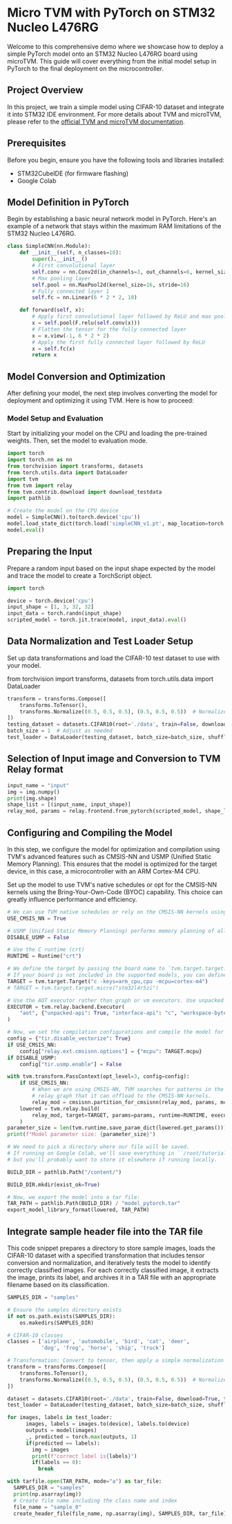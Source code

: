 # Micro TVM with PyTorch on STM32 Nucleo L476RG

Welcome to this comprehensive demo where we showcase how to deploy a simple PyTorch model onto an STM32 Nucleo L476RG board using microTVM. This guide will cover everything from the initial model setup in PyTorch to the final deployment on the microcontroller.

## Project Overview

In this project, we train a simple model using CIFAR-10 dataset and integrate it into STM32 IDE environment. For more details about TVM and microTVM, please refer to the [official TVM and microTVM documentation](https://tvm.apache.org/docs/microtvm/index.html).

## Prerequisites

Before you begin, ensure you have the following tools and libraries installed:
- STM32CubeIDE (for firmware flashing)
- Google Colab

## Model Definition in PyTorch

Begin by establishing a basic neural network model in PyTorch. Here's an example of a network that stays within the maximum RAM limitations of the STM32 Nucleo L476RG.

```python
class SimpleCNN(nn.Module):
    def __init__(self, n_classes=10):
        super().__init__()
        # First convolutional layer
        self.conv = nn.Conv2d(in_channels=3, out_channels=6, kernel_size=2, padding=1)
        # Max pooling layer
        self.pool = nn.MaxPool2d(kernel_size=16, stride=16)
        # Fully connected layer 1
        self.fc = nn.Linear(6 * 2 * 2, 10)

    def forward(self, x):
        # Apply first convolutional layer followed by ReLU and max pooling
        x = self.pool(F.relu(self.conv(x)))
        # Flatten the tensor for the fully connected layer
        x = x.view(-1, 6 * 2 * 2)
        # Apply the first fully connected layer followed by ReLU
        x = self.fc(x)
        return x
```

## Model Conversion and Optimization

After defining your model, the next step involves converting the model for deployment and optimizing it using TVM. Here is how to proceed:

### Model Setup and Evaluation

Start by initializing your model on the CPU and loading the pre-trained weights. Then, set the model to evaluation mode.

```python
import torch
import torch.nn as nn
from torchvision import transforms, datasets
from torch.utils.data import DataLoader
import tvm
from tvm import relay
from tvm.contrib.download import download_testdata
import pathlib

# Create the model on the CPU device
model = SimpleCNN().to(torch.device('cpu'))
model.load_state_dict(torch.load('simpleCNN_v1.pt', map_location=torch.device('cpu')))
model.eval()
```

## Preparing the Input

Prepare a random input based on the input shape expected by the model and trace the model to create a TorchScript object.

```python
import torch

device = torch.device('cpu')
input_shape = [1, 3, 32, 32]
input_data = torch.randn(input_shape)
scripted_model = torch.jit.trace(model, input_data).eval()
```

## Data Normalization and Test Loader Setup

Set up data transformations and load the CIFAR-10 test dataset to use with your model.

from torchvision import transforms, datasets
from torch.utils.data import DataLoader

```python
transform = transforms.Compose([
    transforms.ToTensor(),
    transforms.Normalize((0.5, 0.5, 0.5), (0.5, 0.5, 0.5))  # Normalize each channel
])
testing_dataset = datasets.CIFAR10(root='./data', train=False, download=True, transform=transform)
batch_size = 1  # Adjust as needed
test_loader = DataLoader(testing_dataset, batch_size=batch_size, shuffle=False)
```

## Selection of Input image and Conversion to TVM Relay format

```python
input_name = "input"
img = img.numpy()
print(img.shape)
shape_list = [(input_name, input_shape)]
relay_mod, params = relay.frontend.from_pytorch(scripted_model, shape_list)
```

## Configuring and Compiling the Model

In this step, we configure the model for optimization and compilation using TVM's advanced features such as CMSIS-NN and USMP (Unified Static Memory Planning). This ensures that the model is optimized for the target device, in this case, a microcontroller with an ARM Cortex-M4 CPU.

Set up the model to use TVM's native schedules or opt for the CMSIS-NN kernels using the Bring-Your-Own-Code (BYOC) capability. This choice can greatly influence performance and efficiency.

```python
# We can use TVM native schedules or rely on the CMSIS-NN kernels using TVM Bring-Your-Own-Code (BYOC) capability.
USE_CMSIS_NN = True

# USMP (Unified Static Memory Planning) performs memory planning of all tensors holistically to achieve best memory utilization
DISABLE_USMP = False

# Use the C runtime (crt)
RUNTIME = Runtime("crt")

# We define the target by passing the board name to `tvm.target.target.micro`.
# If your board is not included in the supported models, you can define the target such as:
TARGET = tvm.target.Target("c -keys=arm_cpu,cpu -mcpu=cortex-m4")
# TARGET = tvm.target.target.micro("stm32l4r5zi")

# Use the AOT executor rather than graph or vm executors. Use unpacked API and C calling style.
EXECUTOR = tvm.relay.backend.Executor(
    "aot", {"unpacked-api": True, "interface-api": "c", "workspace-byte-alignment": 8}
)

# Now, we set the compilation configurations and compile the model for the target:
config = {"tir.disable_vectorize": True}
if USE_CMSIS_NN:
    config["relay.ext.cmsisnn.options"] = {"mcpu": TARGET.mcpu}
if DISABLE_USMP:
    config["tir.usmp.enable"] = False

with tvm.transform.PassContext(opt_level=3, config=config):
    if USE_CMSIS_NN:
        # When we are using CMSIS-NN, TVM searches for patterns in the
        # relay graph that it can offload to the CMSIS-NN kernels.
        relay_mod = cmsisnn.partition_for_cmsisnn(relay_mod, params, mcpu=TARGET.mcpu)
    lowered = tvm.relay.build(
        relay_mod, target=TARGET, params=params, runtime=RUNTIME, executor=EXECUTOR
    )
parameter_size = len(tvm.runtime.save_param_dict(lowered.get_params()))
print(f"Model parameter size: {parameter_size}")

# We need to pick a directory where our file will be saved.
# If running on Google Colab, we'll save everything in ``/root/tutorial`` (aka ``~/tutorial``)
# but you'll probably want to store it elsewhere if running locally.

BUILD_DIR = pathlib.Path("/content/")

BUILD_DIR.mkdir(exist_ok=True)

# Now, we export the model into a tar file:
TAR_PATH = pathlib.Path(BUILD_DIR) / "model_pytorch.tar"
export_model_library_format(lowered, TAR_PATH)
```

## Integrate sample header file into the TAR file

This code snippet prepares a directory to store sample images, loads the CIFAR-10 dataset with a specified transformation that includes tensor conversion and normalization, and iteratively tests the model to identify correctly classified images. For each correctly classified image, it extracts the image, prints its label, and archives it in a TAR file with an appropriate filename based on its classification.

```python
SAMPLES_DIR = "samples"

# Ensure the samples directory exists
if not os.path.exists(SAMPLES_DIR):
    os.makedirs(SAMPLES_DIR)

# CIFAR-10 classes
classes = ['airplane', 'automobile', 'bird', 'cat', 'deer',
           'dog', 'frog', 'horse', 'ship', 'truck']

# Transformation: Convert to tensor, then apply a simple normalization by multiplying by 0.5
transform = transforms.Compose([
    transforms.ToTensor(),
    transforms.Normalize((0.5, 0.5, 0.5), (0.5, 0.5, 0.5))  # Normalize each channel
])

dataset = datasets.CIFAR10(root='./data', train=False, download=True, transform=transform)
test_loader = DataLoader(testing_dataset, batch_size=batch_size, shuffle=False)

for images, labels in test_loader:
      images, labels = images.to(device), labels.to(device)
      outputs = model(images)
      _, predicted = torch.max(outputs, 1)
      if(predicted == labels):
        img = images
        print(f"correct label is{labels}")
        if(labels == 0):
          break

with tarfile.open(TAR_PATH, mode="a") as tar_file:
  SAMPLES_DIR = "samples"
  print(np.asarray(img))
  # Create file name including the class name and index
  file_name = "sample_0"
  create_header_file(file_name, np.asarray(img), SAMPLES_DIR, tar_file)







